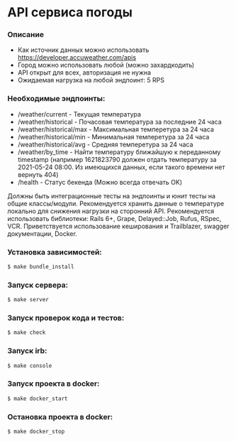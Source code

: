 # API сервиса погоды

### Описание

- Как источник данных можно использовать https://developer.accuweather.com/apis
- Город можно использовать любой (можно захардкодить)
- API открыт для всех, авторизация не нужна
- Ожидаемая нагрузка на любой эндпоинт: 5 RPS

### Необходимые эндпоинты:

- /weather/current - Текущая температура
- /weather/historical - Почасовая температура за последние 24 часа
- /weather/historical/max - Максимальная темперетура за 24 часа
- /weather/historical/min - Минимальная темперетура за 24 часа
- /weather/historical/avg - Средняя темперетура за 24 часа
- /weather/by_time - Найти температуру ближайшую к переданному timestamp (например 1621823790 должен отдать температуру за 2021-05-24 08:00. Из имеющихся данных, если такого времени нет вернуть 404)
- /health - Статус бекенда (Можно всегда отвечать OK)

Должны быть интеграционные тесты на эндпоинты и юнит тесты на общие классы/модули.
Рекомендуется хранить данные о температуре локально для снижения нагрузки на сторонний API.
Рекомендуется использовать библиотеки: Rails 6+, Grape, Delayed::Job, Rufus, RSpec, VCR.
Приветствуется использование кеширования и Trailblazer, swagger документации, Docker.

### Установка зависимостей:

``` bash
$ make bundle_install
```

### Запуск сервера:

``` bash
$ make server
```

### Запуск проверок кода и тестов:

``` bash
$ make check
```

### Запуск irb:
``` bash
$ make console
```

### Запуск проекта в docker:
``` bash
$ make docker_start
```

### Остановка проекта в docker:
``` bash
$ make docker_stop
```
